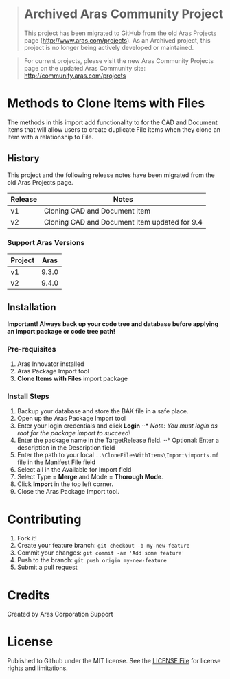 ># Archived Aras Community Project
>This project has been migrated to GitHub from the old Aras Projects page (http://www.aras.com/projects). As an Archived project, this project is no longer being actively developed or maintained.

>For current projects, please visit the new Aras Community Projects page on the updated Aras Community site: http://community.aras.com/projects

# Methods to Clone Items with Files
The methods in this import add functionality to for the CAD and Document Items that will allow users to create duplicate File items when they clone an Item with a relationship to File.

## History
This project and the following release notes have been migrated from the old Aras Projects page.

|Release|Notes|
|-------|---------------------------------------------|
|v1     |Cloning CAD and Document Item                |
|v2     |Cloning CAD and Document Item updated for 9.4|

### Support Aras Versions
|Project|Aras |
|-------|-----|
|v1     |9.3.0|
|v2     |9.4.0|

## Installation
**Important!
Always back up your code tree and database before applying an import package or code tree path!**

### Pre-requisites
1. Aras Innovator installed
2. Aras Package Import tool
3. **Clone Items with Files** import package

### Install Steps
1. Backup your database and store the BAK file in a safe place.
2. Open up the Aras Package Import tool
3. Enter your login credentials and click **Login**
⋅⋅* _Note: You must login as root for the package import to succeed!_
4. Enter the package name in the TargetRelease field.
⋅⋅* Optional: Enter a description in the Description field
5. Enter the path to your local `..\CloneFilesWithItems\Import\imports.mf` file in the Manifest File field
6. Select all in the Available for Import field
7. Select Type = **Merge** and Mode = **Thorough Mode**.
8. Click **Import** in the top left corner.
9. Close the Aras Package Import tool.

# Contributing
1. Fork it!
2. Create your feature branch: `git checkout -b my-new-feature`
3. Commit your changes: `git commit -am 'Add some feature'`
4. Push to the branch: `git push origin my-new-feature`
5. Submit a pull request

# Credits
Created by Aras Corporation Support

# License
Published to Github under the MIT license. See the [LICENSE File](../blob/master/LICENSE.md) for license rights and limitations.
